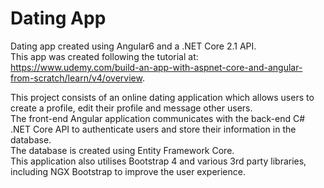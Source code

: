 # Dating App

Dating app created using Angular6 and a .NET Core 2.1 API. <br>
This app was created following the tutorial at: https://www.udemy.com/build-an-app-with-aspnet-core-and-angular-from-scratch/learn/v4/overview.

This project consists of an online dating application which allows users to create a profile, edit their profile and message other users. <br>
The front-end Angular application communicates with the back-end C# .NET Core API to authenticate users and store their information in the database. <br>
The database is created using Entity Framework Core. <br>
This application also utilises Bootstrap 4 and various 3rd party libraries, including NGX Bootstrap to improve the user experience.